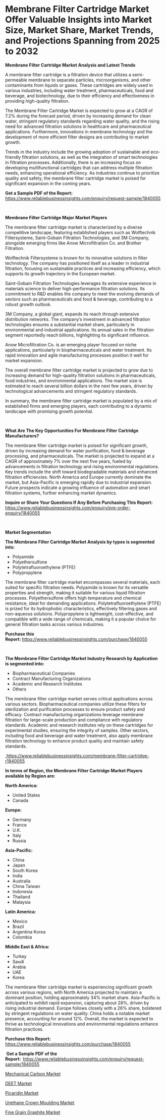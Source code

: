 <p><h1>Membrane Filter Cartridge Market Offer Valuable Insights into Market Size, Market Share, Market Trends, and Projections Spanning from 2025 to 2032</h1></p><p><strong>Membrane Filter Cartridge Market Analysis and Latest Trends</strong></p>
<p><p>A membrane filter cartridge is a filtration device that utilizes a semi-permeable membrane to separate particles, microorganisms, and other contaminants from liquids or gases. These cartridges are widely used in various industries, including water treatment, pharmaceuticals, food and beverage, and biotechnology, due to their efficiency and effectiveness in providing high-quality filtration.</p><p>The Membrane Filter Cartridge Market is expected to grow at a CAGR of 7.2% during the forecast period, driven by increasing demand for clean water, stringent regulatory standards regarding water quality, and the rising need for advanced filtration solutions in healthcare and pharmaceutical applications. Furthermore, innovations in membrane technology and the development of more efficient filter designs are contributing to market growth. </p><p>Trends in the industry include the growing adoption of sustainable and eco-friendly filtration solutions, as well as the integration of smart technologies in filtration processes. Additionally, there is an increasing focus on developing multifunctional cartridges that can address multiple filtration needs, enhancing operational efficiency. As industries continue to prioritize quality and safety, the membrane filter cartridge market is poised for significant expansion in the coming years.</p></p>
<p><strong>Get a Sample PDF of the Report:&nbsp;</strong> <a href="https://www.reliablebusinessinsights.com/enquiry/request-sample/1840055?utm_campaign=1873&utm_medium=2&utm_source=Github&utm_content=ia&utm_term=01042025&utm_id=membrane-filter-cartridge">https://www.reliablebusinessinsights.com/enquiry/request-sample/1840055</a></p>
<p>&nbsp;</p>
<p><strong>Membrane Filter Cartridge Major Market Players</strong></p>
<p><p>The membrane filter cartridge market is characterized by a diverse competitive landscape, featuring established players such as Wolftechnik Filtersysteme, Saint-Gobain Filtration Technologies, and 3M Company, alongside emerging firms like Anow Microfiltration Co. and Brother Filtration. </p><p>Wolftechnik Filtersysteme is known for its innovative solutions in filter technology. The company has positioned itself as a leader in industrial filtration, focusing on sustainable practices and increasing efficiency, which supports its growth trajectory in the European market.</p><p>Saint-Gobain Filtration Technologies leverages its extensive experience in materials science to deliver high-performance filtration solutions. Its commitment to R&D enables the company to meet the evolving demands of sectors such as pharmaceuticals and food & beverage, contributing to a robust growth outlook.</p><p>3M Company, a global giant, expands its reach through extensive distribution networks. The company’s investment in advanced filtration technologies ensures a substantial market share, particularly in environmental and industrial applications. Its annual sales in the filtration segment reportedly reach billions, highlighting its significant influence.</p><p>Anow Microfiltration Co. is an emerging player focused on niche applications, particularly in biopharmaceuticals and water treatment. Its rapid innovation and agile manufacturing processes position it well for market expansion.</p><p>The overall membrane filter cartridge market is projected to grow due to increasing demand for high-quality filtration solutions in pharmaceuticals, food industries, and environmental applications. The market size is estimated to reach several billion dollars in the next few years, driven by technological advancements and stringent regulatory standards.</p><p>In summary, the membrane filter cartridge market is populated by a mix of established firms and emerging players, each contributing to a dynamic landscape with promising growth potential.</p></p>
<p>&nbsp;</p>
<p><strong>What Are The Key Opportunities For Membrane Filter Cartridge Manufacturers?</strong></p>
<p><p>The membrane filter cartridge market is poised for significant growth, driven by increasing demand for water purification, food & beverage processing, and pharmaceuticals. The market is projected to expand at a CAGR of approximately 7% over the next five years, fueled by advancements in filtration technology and rising environmental regulations. Key trends include the shift toward biodegradable materials and enhanced filtration efficiencies. North America and Europe currently dominate the market, but Asia-Pacific is emerging rapidly due to industrial expansion. Future prospects indicate a growing influence of automation and smart filtration systems, further enhancing market dynamics.</p></p>
<p><strong>Inquire or Share Your Questions If Any Before Purchasing This Report:</strong> <a href="https://www.reliablebusinessinsights.com/enquiry/pre-order-enquiry/1840055?utm_campaign=1873&utm_medium=2&utm_source=Github&utm_content=ia&utm_term=01042025&utm_id=membrane-filter-cartridge">https://www.reliablebusinessinsights.com/enquiry/pre-order-enquiry/1840055</a></p>
<p>&nbsp;</p>
<p><strong>Market Segmentation</strong></p>
<p><strong>The Membrane Filter Cartridge Market Analysis by types is segmented into:</strong></p>
<p><ul><li>Polyamide</li><li>Polyethersulfone</li><li>Polytetrafluoroethylene (PTFE)</li><li>Polypropylene</li></ul></p>
<p><p>The membrane filter cartridge market encompasses several materials, each suited for specific filtration needs. Polyamide is known for its versatile properties and strength, making it suitable for various liquid filtration processes. Polyethersulfone offers high temperature and chemical resistance, ideal for demanding applications. Polytetrafluoroethylene (PTFE) is prized for its hydrophobic characteristics, effectively filtering gases and non-aqueous solutions. Polypropylene is lightweight, cost-effective, and compatible with a wide range of chemicals, making it a popular choice for general filtration tasks across various industries.</p></p>
<p><strong>Purchase this Report:&nbsp;</strong><a href="https://www.reliablebusinessinsights.com/purchase/1840055?utm_campaign=1873&utm_medium=2&utm_source=Github&utm_content=ia&utm_term=01042025&utm_id=membrane-filter-cartridge">https://www.reliablebusinessinsights.com/purchase/1840055</a></p>
<p>&nbsp;</p>
<p><strong>The Membrane Filter Cartridge Market Industry Research by Application is segmented into:</strong></p>
<p><ul><li>Biopharmaceutical Companies</li><li>Contract Manufacturing Organizations</li><li>Academic and Research Institutes</li><li>Others</li></ul></p>
<p><p>The membrane filter cartridge market serves critical applications across various sectors. Biopharmaceutical companies utilize these filters for sterilization and purification processes to ensure product safety and efficacy. Contract manufacturing organizations leverage membrane filtration for large-scale production and compliance with regulatory standards. Academic and research institutes rely on these cartridges for experimental studies, ensuring the integrity of samples. Other sectors, including food and beverage and water treatment, also apply membrane filtration technology to enhance product quality and maintain safety standards.</p></p>
<p><a href="https://www.reliablebusinessinsights.com/membrane-filter-cartridge-r1840055?utm_campaign=1873&utm_medium=2&utm_source=Github&utm_content=ia&utm_term=01042025&utm_id=membrane-filter-cartridge">&nbsp;https://www.reliablebusinessinsights.com/membrane-filter-cartridge-r1840055</a></p>
<p><strong>In terms of Region, the Membrane Filter Cartridge Market Players available by Region are:</strong></p>
<p>
    <p> <strong> North America: </strong>
        <ul>
            <li>United States</li>
            <li>Canada</li>
        </ul>
        </p> 
    <p> <strong> Europe: </strong>
        <ul>
            <li>Germany</li>
            <li>France</li>
            <li>U.K.</li>
            <li>Italy</li>
            <li>Russia</li>
        </ul>
        </p> 
    <p> <strong> Asia-Pacific: </strong>
        <ul>
            <li>China</li>
            <li>Japan</li>
            <li>South Korea</li>
            <li>India</li>
            <li>Australia</li>
            <li>China Taiwan</li>
            <li>Indonesia</li>
            <li>Thailand</li>
            <li>Malaysia</li>
        </ul>
        </p> 
    <p> <strong> Latin America: </strong>
        <ul>
            <li>Mexico</li>
            <li>Brazil</li>
            <li>Argentina Korea</li>
            <li>Colombia</li>
        </ul>
        </p> 
    <p> <strong> Middle East & Africa: </strong>
        <ul>
            <li>Turkey</li>
            <li>Saudi</li>
            <li>Arabia</li>
            <li>UAE</li>
            <li>Korea</li>
        </ul>
    </p>
    </p>
<p><p>The membrane filter cartridge market is experiencing significant growth across various regions, with North America projected to maintain a dominant position, holding approximately 34% market share. Asia-Pacific is anticipated to exhibit rapid expansion, capturing about 28%, driven by rising industrial demand. Europe follows closely with a 26% share, bolstered by stringent regulations on water quality. China holds a notable market presence, accounting for around 12%. Overall, the market is expected to thrive as technological innovations and environmental regulations enhance filtration practices.</p></p>
<p><strong>Purchase this Report: </strong><a href="https://www.reliablebusinessinsights.com/purchase/1840055?utm_campaign=1873&utm_medium=2&utm_source=Github&utm_content=ia&utm_term=01042025&utm_id=membrane-filter-cartridge">https://www.reliablebusinessinsights.com/purchase/1840055</a></p>
<p>&nbsp;<strong>Get a Sample PDF of the Report:&nbsp;&nbsp;</strong><a href="https://www.reliablebusinessinsights.com/enquiry/request-sample/1840055?utm_campaign=1873&utm_medium=2&utm_source=Github&utm_content=ia&utm_term=01042025&utm_id=membrane-filter-cartridge">https://www.reliablebusinessinsights.com/enquiry/request-sample/1840055</a></p>
<p><strong></strong></p>
<p><p><a href="https://github.com/achilekirwan/Market-Research-Report-List-1/blob/main/mechanical-carbon-market.md?utm_campaign=1873&utm_medium=2&utm_source=Github&utm_content=ia&utm_term=01042025&utm_id=membrane-filter-cartridge">Mechanical Carbon Market</a></p><p><a href="https://github.com/artussavasrv/Market-Research-Report-List-1/blob/main/deet-market.md?utm_campaign=1873&utm_medium=2&utm_source=Github&utm_content=ia&utm_term=01042025&utm_id=membrane-filter-cartridge">DEET Market</a></p><p><a href="https://github.com/yosenadhler/Market-Research-Report-List-1/blob/main/picaridin-market.md?utm_campaign=1873&utm_medium=2&utm_source=Github&utm_content=ia&utm_term=01042025&utm_id=membrane-filter-cartridge">Picaridin Market</a></p><p><a href="https://github.com/abbasgwiltke/Market-Research-Report-List-1/blob/main/urethane-crown-moulding-market.md?utm_campaign=1873&utm_medium=2&utm_source=Github&utm_content=ia&utm_term=01042025&utm_id=membrane-filter-cartridge">Urethane Crown Moulding Market</a></p><p><a href="https://github.com/bettysbozer/Market-Research-Report-List-1/blob/main/fine-grain-graphite-market.md?utm_campaign=1873&utm_medium=2&utm_source=Github&utm_content=ia&utm_term=01042025&utm_id=membrane-filter-cartridge">Fine Grain Graphite Market</a></p></p>